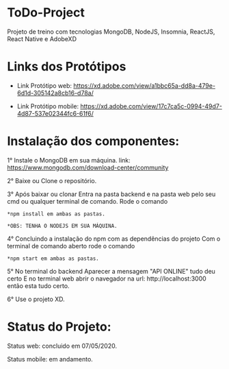 # ToDo-Project
Projeto de treino com tecnologias MongoDB, NodeJS, Insomnia, ReactJS, React Native e AdobeXD

# Links dos Protótipos

 * Link Protótipo web: https://xd.adobe.com/view/a1bbc65a-dd8a-479e-6d1d-305142a8cb16-d78a/
 
 * Link Protótipo mobile: https://xd.adobe.com/view/17c7ca5c-0994-49d7-4d87-537e02344fc6-61f6/
 
 # Instalação dos componentes:
 1° Instale o MongoDB em sua máquina.
 link: https://www.mongodb.com/download-center/community
 
 2° Baixe ou Clone o repositório.
 
 3° Após baixar ou clonar
    Entra na pasta backend e na pasta web pelo seu cmd ou qualquer terminal de comando.
    Rode o comando 
    
    *npm install em ambas as pastas.
    
    *OBS: TENHA O NODEJS EM SUA MÁQUINA.
 
 4° Concluindo a instalação do npm com as dependências do projeto
    Com o terminal de comando aberto rode o comando 
    
    *npm start em ambas as pastas.
  
 5° No terminal do backend Aparecer a mensagem "API ONLINE" tudo deu certo
    E no terminal web abrir o navegador na url: http://localhost:3000 então esta tudo certo.
    
6° Use o projeto XD.

# Status do Projeto:
Status web: concluido em 07/05/2020.

Status mobile: em andamento.
